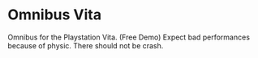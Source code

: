 # Omnibus Vita
Omnibus for the Playstation Vita. (Free Demo)
Expect bad performances because of physic.
There should not be crash.
